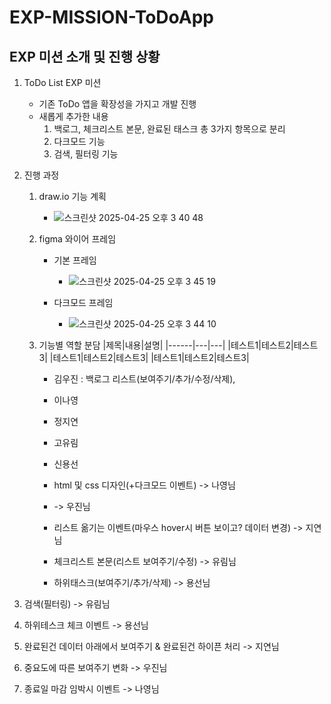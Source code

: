 # EXP-MISSION-ToDoApp

## EXP 미션 소개 및 진행 상황
1. ToDo List EXP 미션
   - 기존 ToDo 앱을 확장성을 가지고 개발 진행
   - 새롭게 추가한 내용
     1) 백로그, 체크리스트 본문, 완료된 태스크 총 3가지 항목으로 분리
     2) 다크모드 기능
     3) 검색, 필터링 기능
     
2. 진행 과정
   1) draw.io 기능 계획
      - ![스크린샷 2025-04-25 오후 3 40 48](https://github.com/user-attachments/assets/d7b838d5-3345-4af3-b09a-b55287844f4a)
   2) figma 와이어 프레임
      - 기본 프레임
         - ![스크린샷 2025-04-25 오후 3 45 19](https://github.com/user-attachments/assets/6be56e41-bb3e-470c-8906-3e4d26ba3687)

      - 다크모드 프레임
         - ![스크린샷 2025-04-25 오후 3 44 10](https://github.com/user-attachments/assets/3fadfb7f-8c18-4088-8f1a-f068be1ccae8)

   3) 기능별 역할 분담
      |제목|내용|설명|
      |------|---|---|
      |테스트1|테스트2|테스트3|
      |테스트1|테스트2|테스트3|
      |테스트1|테스트2|테스트3|
      
      - 김우진 : 백로그 리스트(보여주기/추가/수정/삭제), 
      - 이나영
      - 정지연
      - 고유림
      - 신용선
        
      - html 및 css 디자인(+다크모드 이벤트) -> 나영님
      - -> 우진님
      - 리스트 옮기는 이벤트(마우스 hover시 버튼 보이고? 데이터 변경) -> 지연님
      - 체크리스트 본문(리스트 보여주기/수정) -> 유림님
      - 하위태스크(보여주기/추가/삭제) -> 용선님


5. 검색(필터링) -> 유림님
6. 하위테스크 체크 이벤트 -> 용선님
7. 완료된건 데이터 아래에서 보여주기 & 완료된건 하이픈 처리 -> 지연님
8. 중요도에 따른 보여주기 변화 -> 우진님
9. 종료일 마감 임박시 이벤트 -> 나영님



